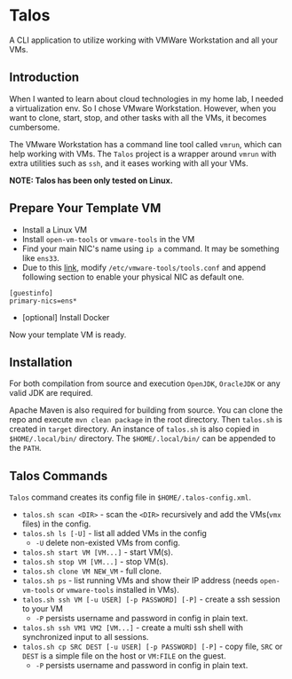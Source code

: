# Talos
A CLI application to utilize working with VMWare Workstation and all your VMs.

## Introduction
When I wanted to learn about cloud technologies in my home lab, I needed a virtualization env. 
So I chose VMware Workstation. However, when you want to clone, start, stop, and other tasks with all the VMs,
it becomes cumbersome. 

The VMware Workstation has a command line tool called `vmrun`, which can help working with VMs.
The `Talos` project is a wrapper around `vmrun` with extra utilities such as `ssh`, 
and it eases working with all your VMs.

**NOTE: Talos has been only tested on Linux.**

## Prepare Your Template VM
- Install a Linux VM
- Install `open-vm-tools` or `vmware-tools` in the VM
- Find your main NIC's name using `ip a` command. It may be something like `ens33`.
- Due to this [link](https://docs.vmware.com/en/VMware-Tools/10.2.0/com.vmware.vsphere.vmwaretools.doc/GUID-ECCF9D01-3666-40CE-B9FD-7EE0738AB5D9.html),
modify `/etc/vmware-tools/tools.conf` and append following section to enable your physical NIC as default one.
```
[guestinfo]
primary-nics=ens*
```
- [optional] Install Docker

Now your template VM is ready.

## Installation
For both compilation from source and execution `OpenJDK`, `OracleJDK` or any valid JDK are required. 

Apache Maven is also required for building from source. 
You can clone the repo and execute `mvn clean package` in the root directory. Then `talos.sh` is created in `target` directory. 
An instance of `talos.sh` is also copied in `$HOME/.local/bin/` directory. The `$HOME/.local/bin/` can be appended to the `PATH`.

## Talos Commands
`Talos` command creates its config file in `$HOME/.talos-config.xml`.

- `talos.sh scan <DIR>` - scan the `<DIR>` recursively and add the VMs(`vmx` files) in the config.
- `talos.sh ls [-U]` - list all added VMs in the config
  - `-U` delete non-existed VMs from config.
- `talos.sh start VM [VM...]` - start VM(s).
- `talos.sh stop VM [VM...]` - stop VM(s).
- `talos.sh clone VM NEW_VM` - full clone.
- `talos.sh ps` - list running VMs and show their IP address (needs `open-vm-tools` or `vmware-tools` installed in VMs).
- `talos.sh ssh VM [-u USER] [-p PASSWORD] [-P]` - create a ssh session to your VM
  - `-P` persists username and password in config in plain text.
- `talos.sh ssh VM1 VM2 [VM...]` - create a multi ssh shell with synchronized input to all sessions.
- `talos.sh cp SRC DEST [-u USER] [-p PASSWORD] [-P]` - copy file, `SRC` or `DEST` is a simple file on the host or `VM:FILE` on the guest.
  - `-P` persists username and password in config in plain text.
